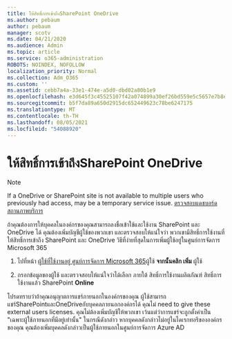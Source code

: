 ```yaml
---
title: ให้สิทธิ์การเข้าถึงSharePoint OneDrive
ms.author: pebaum
author: pebaum
manager: scotv
ms.date: 04/21/2020
ms.audience: Admin
ms.topic: article
ms.service: o365-administration
ROBOTS: NOINDEX, NOFOLLOW
localization_priority: Normal
ms.collection: Adm_O365
ms.custom: ''
ms.assetid: cebb7a4a-33e1-474e-a5d0-dbd02a80b1e9
ms.openlocfilehash: e3d645f3c45525107f42a074899a30ef26bd559e5c5657e7b8ef69d406357b32
ms.sourcegitcommit: b5f7da89a650d2915dc652449623c78be6247175
ms.translationtype: MT
ms.contentlocale: th-TH
ms.lasthandoff: 08/05/2021
ms.locfileid: "54088920"
---
```

# <a name="give-users-access-to-sharepoint-and-onedrive"></a>ให้สิทธิ์การเข้าถึงSharePoint OneDrive

> [!NOTE]
> If a OneDrive or SharePoint site is not available to multiple users who previously had access, may be a temporary service issue. [ตรวจสอบแดชบอร์ดสถานภาพบริการ](https://portal.office.com/adminportal/home#/servicehealth)
  
ถ้าคุณต้องการให้บุคคลในองค์กรของคุณสามารถลงชื่อเข้าใช้และใช้งาน SharePoint และ OneDrive ได้ คุณต้องเพิ่มบัญชีผู้ใช้ของพวกเขา และตรวจสอบให้แน่ใจว่า พวกเขามีสิทธิ์การใช้งานที่ให้สิทธิ์การเข้าถึง SharePoint และ OneDrive วิธีที่ง่ายที่สุดในการเพิ่มผู้ใช้อยู่ในศูนย์การจัดการ Microsoft 365
  
1. ไปที่หน้า [ผู้ใช้ที่ใช้งานอยู่ ศูนย์การจัดการ Microsoft 365](https://portal.office.com/adminportal/home#/users)ผู้ใช้ **จากนั้นคลิก เพิ่ม** ผู้ใช้
    
2. กรอกข้อมูลของผู้ใช้ และตรวจสอบให้แน่ใจว่าได้เลือก ภายใต้ สิทธิ์การใช้งานผลิตภัณฑ์ สิทธิ์การใช้งานแล้ว SharePoint **Online** 
    
โปรดทราบว่าถ้าคุณอนุญาตการแชร์ภายนอกในองค์กรของคุณ ผู้ใช้สามารถแชร์SharePointและOneDriveกับบุคคลภายนอกองค์กรได้ คุณไม่ need to give these external users licenses. คุณไม่ต้องเพิ่มบัญชีให้พวกเขา เว้นแต่ว่าการแชร์จะถูกตั้งค่าเป็น "เฉพาะผู้ใช้ภายนอกที่มีอยู่เท่านั้น" ในกรณีดังกล่าว หากบุคคลดังกล่าวไม่อยู่ในไดเรกทอรีขององค์กรของคุณ คุณต้องเพิ่มบุคคลดังกล่าวเป็นผู้ใช้ภายนอกในศูนย์การจัดการ Azure AD
  

